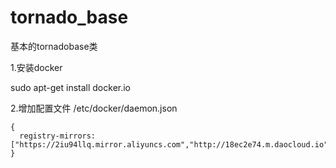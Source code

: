 # tornado_base
基本的tornadobase类

1.安装docker

sudo apt-get install docker.io

2.增加配置文件 /etc/docker/daemon.json

    {                                                                                           
      registry-mirrors:["https://2iu94llq.mirror.aliyuncs.com","http://18ec2e74.m.daocloud.io"]                                                                        
    }


